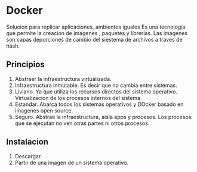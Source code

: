 # Docker

  Solucion para replicar aplicaciones, ambientes iguales
  Es una tecnologia que permite la creacion de imagenes , paquetes y librerias.
  Las imagenes son capas deporciones de cambio del siestema de archivos a traves de hash.

## Principios

 1. Abstraer la infraestructura virtualizada.
 2. Infraestructura inmutable. Es decir que no cambia entre sistemas.
 3. Liviano. Ya que utiliza los recursos directos del sistema operativo. Virtualizacion de los procesos internos del sistema.
 4. Estandar. Abarca todos los sistemas operativos y DOcker basado en imagenes open source.
 5. Seguro. Abstrae la infraestructura, aisla apps y procesos. Los procesos que se ejecutan no ven otras partes ni otros procesos.

## Instalacion

1. Descargar
2. Partir de una imagen de un sistema operativo.

 
